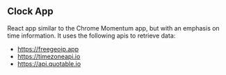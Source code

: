 ## Clock App
React app similar to the Chrome Momentum app, but with an emphasis on time information. It uses the following apis to retrieve data:
* https://freegeoip.app
* https://timezoneapi.io
* https://api.quotable.io